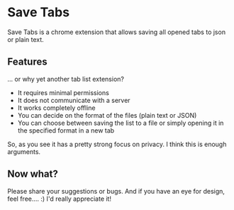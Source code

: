 # Save Tabs

Save Tabs is a chrome extension that allows saving all opened tabs to json or plain text.

## Features

... or why yet another tab list extension?

- It requires minimal permissions
- It does not communicate with a server
- It works completely offline
- You can decide on the format of the files (plain text or JSON)
- You can choose between saving the list to a file or simply opening it in the specified format in a new tab

So, as you see it has a pretty strong focus on privacy. I think this is enough arguments.

## Now what?

Please share your suggestions or bugs. And if you have an eye for design, feel free.... :) I'd really appreciate it!
